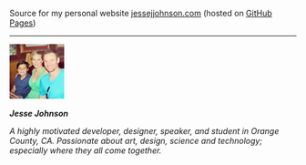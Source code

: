Source for my personal website [jessejjohnson.com][2] (hosted on [GitHub Pages][3])

----------

![Jesse Johnson][1]

***Jesse Johnson***

*A highly motivated developer, designer, speaker, and student in Orange County, CA. Passionate about art, design, science and technology; especially where they all come together.*

  [1]: /favicons/favicon-96x96.png
  [2]: https://www.jessejjohnson.com
  [3]: https://pages.github.com/
